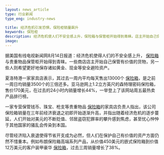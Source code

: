 ```yaml
---
layout: news_article
type: 行业新闻
type_eng: industry-news

title: 经济危机引发恐惧，保险柜销量飙升
keywords: 保险柜
description: 经济危机使人们不安全感上升，保险箱与保管柜开始得到青睐。店主开始自己保管有价值的货物，另一些则希望更好地保存诸如黄金、现金等安全避险资产。
image: 
---
```

据美国有线电视新闻网8月14日报道：经济危机使得人们的不安全感上升， [保险箱](http://www.qnn.com.cn/)与贵重物品保管柜开始得到青睐。一些商店店主开始自己保管有价值的货物，另一些人则希望更好地保存诸如黄金、现金等安全避险资产。

夏洛特港一家家具店表示，其过去一周内平均每天售出13000个 [保险箱](http://qnn.tmall.com)，是之前一周日均销量3500个的三倍还多。亚马逊网上1.2立方英尺的森特理密码保险箱，售价170美元，在过去的24小时内销量增长44%，一举登上了该网站周五最热卖产品排行榜。

一家专营保管钱币、珠宝、枪支等贵重物品 [保险箱](http://qnn.tmall.com)的家具店负责人指出，该公司保险箱销量在三年前经济衰退之初即开始逐渐升高，并指出随着经济危机的逐步蔓延，人们开始对美元的不断贬值、邻居盗窃犯罪率的攀升感到焦虑，甚至忧心忡忡于其他国家的骚乱会传染到本国。

尽管经济陷入衰退使得节省开支成为必然，但人们在保护自己有价值的资产方面仍然不惜重本。例如布朗保险箱高端系列产品，从价值450美元的嵌式保险箱到价值12万美元的客户装甲豪华 [保险箱](http://qnn.tmall.com)，过去三周销量增长了38%。
